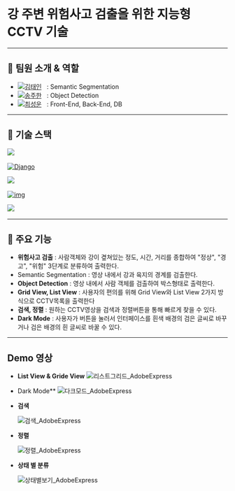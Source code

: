 # 강 주변 위험사고 검출을 위한 지능형 CCTV 기술

------

## 🙏 팀원 소개 & 역할

- [![김태인](https://img.shields.io/badge/충북대학교%20소프트웨어학과-김태인-red)]()&nbsp;&nbsp; : Semantic Segmentation
- [![송주한](https://img.shields.io/badge/충북대학교%20소프트웨어학과-송주한-yellow)]()&nbsp;&nbsp; : Object Detection
- [![최성운](https://img.shields.io/badge/충북대학교%20소프트웨어학과-최성운-success)]()&nbsp;&nbsp; : Front-End, Back-End, DB

------

## 📒 기술 스택

[<img src="https://img.shields.io/badge/React-20232A?style=for-the-badge&logo=react&logoColor=61DAFB" />]()&nbsp;&nbsp;&nbsp;&nbsp;

[<img src="https://img.shields.io/badge/Django-092E20?style=for-the-badge&logo=django&logoColor=green" alt="Django"/>]()&nbsp;&nbsp;&nbsp;&nbsp;

[<img src="https://img.shields.io/badge/MySQL-005C84?style=for-the-badge&logo=mysql&logoColor=white" />]()&nbsp;&nbsp;

[![img](https://img.shields.io/badge/Mask_R--cnn-EB3C00?style=for-the-badge)]()&nbsp;&nbsp;

[<img src="https://img.shields.io/badge/YOLO__V5-00FFFF?style=for-the-badge&logo=yolo&logoColor=blue" />]()&nbsp;&nbsp;

------

 ## 💾 주요 기능

- **위험사고 검출** : 사람객체와 강이 곂쳐있는 정도, 시간, 거리를 종합하여 "정상", "경고", "위험" 3단계로 분류하여 출력한다.
- Semantic Segmentation : 영상 내에서 강과 육지의 경계를 검출한다.
- **Object Detection** : 영상 내에서 사람 객체를 검출하여 박스형태로 출력한다.
- **Grid View, List View** : 사용자의 편의를 위해 Grid View와 List View 2가지 방식으로 CCTV목록을 출력한다
- **검색, 정렬** : 원하는 CCTV영상을 검색과 정렬버튼을 통해 빠르게 찾을 수 있다.
- **Dark Mode** : 사용자가 버튼을 눌러서 인터페이스를 흰색 배경의 검은 글씨로 바꾸거나 검은 배경의 흰 글씨로 바꿀 수 있다.

------

## Demo 영상

- **List View & Gride View**
  ![리스트그리드_AdobeExpress](/Users/kkahlua/Downloads/리스트그리드_AdobeExpress.gif)
- Dark Mode**
  ![다크모드_AdobeExpress](/Users/kkahlua/Downloads/다크모드_AdobeExpress.gif)

- **검색**

  ![검색_AdobeExpress](/Users/kkahlua/Downloads/검색_AdobeExpress.gif)

- **정렬**

  ![정렬_AdobeExpress](/Users/kkahlua/Downloads/정렬_AdobeExpress.gif)

- **상태 별 분류**

  ![상태별보기_AdobeExpress](/Users/kkahlua/Downloads/상태별보기_AdobeExpress.gif)
